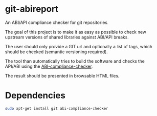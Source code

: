 # git-abireport
An ABI/API compliance checker for git repositories.

The goal of this project is to make it as easy as possible to check 
new upstream versions of shared libraries against ABI/API breaks.

The user should only provide a GIT url and optionally a list of tags, which
should be checked (semantic versioning required).

The tool than automatically tries to build the software and checks the API/ABI
using the [ABI-compliance-checker](http://ispras.linuxbase.org/index.php/ABI_compliance_checker).

The result should be presented in browsable HTML files.


# Dependencies

```sh
sudo apt-get install git abi-compliance-checker
```

